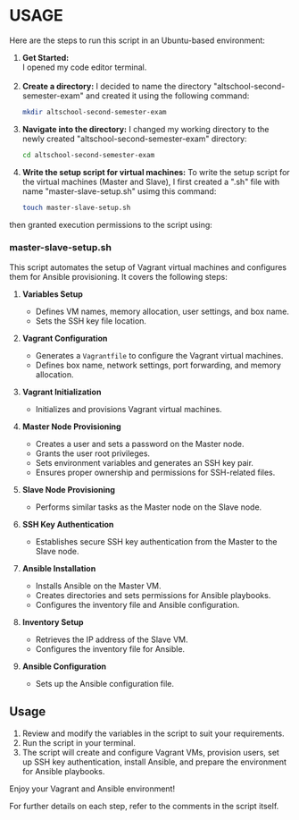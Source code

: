 # USAGE
Here are the steps to run this script in an Ubuntu-based environment:

1. **Get Started:** <br>
   I opened my code editor terminal.
   <br>
   <br>
3. **Create a directory:**
   I decided to name the directory "altschool-second-semester-exam" and created it using the following command:
   ```bash
   mkdir altschool-second-semester-exam
4. **Navigate into the directory:**
   I changed my working directory to the newly created "altschool-second-semester-exam" directory:
   ```bash
   cd altschool-second-semester-exam
5. **Write the setup script for virtual machines:**
   To write the setup script for the virtual machines (Master and Slave), I first created a ".sh" file with name "master-slave-setup.sh"       usimg this command:
   ```bash
   touch master-slave-setup.sh
then granted execution permissions to the script using:  
   


### master-slave-setup.sh

This script automates the setup of Vagrant virtual machines and configures them for Ansible provisioning. It covers the following steps:

1. **Variables Setup**
   - Defines VM names, memory allocation, user settings, and box name.
   - Sets the SSH key file location.

2. **Vagrant Configuration**
   - Generates a `Vagrantfile` to configure the Vagrant virtual machines.
   - Defines box name, network settings, port forwarding, and memory allocation.

3. **Vagrant Initialization**
   - Initializes and provisions Vagrant virtual machines.

4. **Master Node Provisioning**
   - Creates a user and sets a password on the Master node.
   - Grants the user root privileges.
   - Sets environment variables and generates an SSH key pair.
   - Ensures proper ownership and permissions for SSH-related files.

5. **Slave Node Provisioning**
   - Performs similar tasks as the Master node on the Slave node.

6. **SSH Key Authentication**
   - Establishes secure SSH key authentication from the Master to the Slave node.

7. **Ansible Installation**
   - Installs Ansible on the Master VM.
   - Creates directories and sets permissions for Ansible playbooks.
   - Configures the inventory file and Ansible configuration.

8. **Inventory Setup**
   - Retrieves the IP address of the Slave VM.
   - Configures the inventory file for Ansible.

9. **Ansible Configuration**
   - Sets up the Ansible configuration file.

## Usage

1. Review and modify the variables in the script to suit your requirements.
2. Run the script in your terminal.
3. The script will create and configure Vagrant VMs, provision users, set up SSH key authentication, install Ansible, and prepare the environment for Ansible playbooks.

Enjoy your Vagrant and Ansible environment!

For further details on each step, refer to the comments in the script itself.
